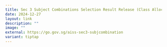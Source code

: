 ```yaml
---
title: Sec 3 Subject Combinations Selection Result Release (Class Allocation)
date: 2024-12-27
layout: link
description: ""
image: ""
external: https://go.gov.sg/aiss-sec3-subjcombination
variant: tiptap
---
```

